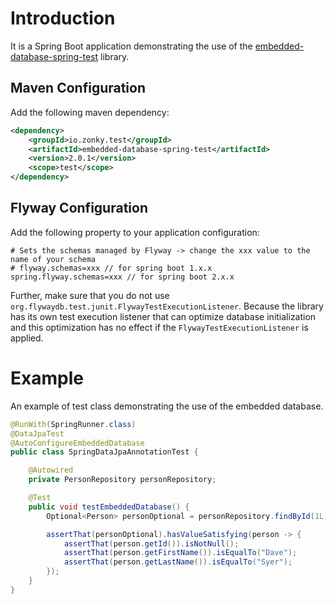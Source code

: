 # Introduction
It is a Spring Boot application demonstrating the use of the [embedded-database-spring-test](https://github.com/zonkyio/embedded-database-spring-test) library.

## Maven Configuration
Add the following maven dependency:
```xml
<dependency>
    <groupId>io.zonky.test</groupId>
    <artifactId>embedded-database-spring-test</artifactId>
    <version>2.0.1</version>
    <scope>test</scope>
</dependency>
```
## Flyway Configuration
Add the following property to your application configuration:
```properties
# Sets the schemas managed by Flyway -> change the xxx value to the name of your schema
# flyway.schemas=xxx // for spring boot 1.x.x
spring.flyway.schemas=xxx // for spring boot 2.x.x
```
Further, make sure that you do not use `org.flywaydb.test.junit.FlywayTestExecutionListener`. Because the library has its own test execution listener that can optimize database initialization and this optimization has no effect if the `FlywayTestExecutionListener` is applied.

# Example
An example of test class demonstrating the use of the embedded database.
```java
@RunWith(SpringRunner.class)
@DataJpaTest
@AutoConfigureEmbeddedDatabase
public class SpringDataJpaAnnotationTest {

    @Autowired
    private PersonRepository personRepository;

    @Test
    public void testEmbeddedDatabase() {
        Optional<Person> personOptional = personRepository.findById(1L);

        assertThat(personOptional).hasValueSatisfying(person -> {
            assertThat(person.getId()).isNotNull();
            assertThat(person.getFirstName()).isEqualTo("Dave");
            assertThat(person.getLastName()).isEqualTo("Syer");
        });
    }
}
```
